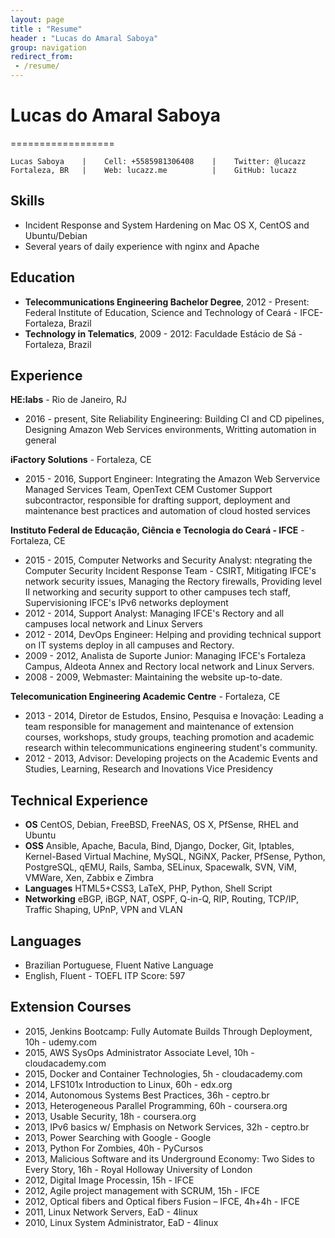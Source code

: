 ```yaml
---
layout: page
title : "Resume"
header : "Lucas do Amaral Saboya"
group: navigation
redirect_from:
 - /resume/
---
```


# Lucas do Amaral Saboya
==================

    Lucas Saboya    |    Cell: +5585981306408    |    Twitter: @lucazz
    Fortaleza, BR   |    Web: lucazz.me          |    GitHub: lucazz

## Skills

  * Incident Response and System Hardening on Mac OS X, CentOS and Ubuntu/Debian
  * Several years of daily experience with nginx and Apache

## Education

  * **Telecommunications Engineering Bachelor Degree**, 2012 - Present: Federal Institute of Education, Science and Technology of Ceará - IFCE- Fortaleza, Brazil
  * **Technology in Telematics**, 2009 - 2012: Faculdade Estácio de Sá - Fortaleza, Brazil

## Experience

**HE:labs** - Rio de Janeiro, RJ

 * 2016 - present, Site Reliability Engineering: Building CI and CD pipelines, Designing Amazon Web Services environments, Writting automation in general

**iFactory Solutions** - Fortaleza, CE

 * 2015 - 2016, Support Engineer: Integrating the Amazon Web Servervice Managed Services Team, OpenText CEM Customer Support subcontractor, responsible for drafting support, deployment and maintenance best practices and automation of cloud hosted services

**Instituto Federal de Educação, Ciência e Tecnologia do Ceará - IFCE** - Fortaleza, CE

 * 2015 - 2015, Computer Networks and Security Analyst: ntegrating the Computer Security Incident Response Team - CSIRT, Mitigating IFCE's network security issues, Managing the Rectory firewalls, Providing level II networking and security support to other campuses tech staff, Supervisioning IFCE's IPv6 networks deployment
 * 2012 - 2014, Support Analyst: Managing IFCE's Rectory and all campuses local network and Linux Servers
 * 2012 - 2014, DevOps Engineer: Helping and providing technical support on IT systems deploy in all campuses and Rectory.
 * 2009 - 2012, Analista de Suporte Junior: Managing IFCE's Fortaleza Campus, Aldeota Annex and Rectory local network and Linux Servers.
 * 2008 - 2009, Webmaster: Maintaining the website up-to-date.

**Telecomunication Engineering Academic Centre** - Fortaleza, CE

 * 2013 - 2014, Diretor de Estudos, Ensino, Pesquisa e Inovação: Leading a team responsible for management and maintenance of extension courses, workshops, study groups, teaching promotion and academic research within telecommunications engineering student's community.
 * 2012 - 2013, Advisor: Developing projects on the Academic Events and Studies, Learning, Research and Inovations Vice Presidency

## Technical Experience

 * **OS** CentOS, Debian, FreeBSD, FreeNAS, OS X, PfSense, RHEL and Ubuntu
 * **OSS** Ansible, Apache, Bacula, Bind, Django, Docker, Git, Iptables, Kernel-Based Virtual Machine, MySQL, NGiNX, Packer, PfSense, Python, PostgreSQL, qEMU, Rails, Samba, SELinux, Spacewalk, SVN, ViM, VMWare, Xen, Zabbix e Zimbra
 * **Languages** HTML5+CSS3, LaTeX, PHP, Python, Shell Script
 * **Networking** eBGP, iBGP, NAT, OSPF, Q-in-Q, RIP, Routing, TCP/IP, Traffic Shaping, UPnP, VPN and VLAN

## Languages

 * Brazilian Portuguese, Fluent Native Language
 * English, Fluent - TOEFL ITP Score: 597

## Extension Courses

 * 2015, Jenkins Bootcamp: Fully Automate Builds Through Deployment, 10h - udemy.com
 * 2015, AWS SysOps Administrator Associate Level, 10h - cloudacademy.com
 * 2015, Docker and Container Technologies, 5h - cloudacademy.com
 * 2014, LFS101x Introduction to Linux, 60h - edx.org
 * 2014, Autonomous Systems Best Practices, 36h - ceptro.br
 * 2013, Heterogeneous Parallel Programming, 60h - coursera.org
 * 2013, Usable Security, 18h - coursera.org
 * 2013, IPv6 basics w/ Emphasis on Network Services, 32h - ceptro.br
 * 2013, Power Searching with Google - Google
 * 2013, Python For Zombies, 40h - PyCursos
 * 2013, Malicious Software and its Underground Economy: Two Sides to Every Story, 16h - Royal Holloway University of London
 * 2012, Digital Image Processin, 15h - IFCE
 * 2012, Agile project management with SCRUM, 15h - IFCE
 * 2012, Optical fibers and Optical fibers Fusion – IFCE, 4h+4h - IFCE
 * 2011, Linux Network Servers, EaD - 4linux
 * 2010, Linux System Administrator, EaD - 4linux

